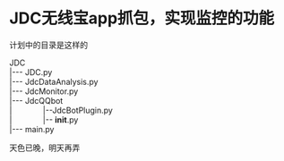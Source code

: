 # JDC无线宝app抓包，实现监控的功能
计划中的目录是这样的  

JDC  
|--- JDC.py  
|--- JdcDataAnalysis.py  
|--- JdcMonitor.py  
|--- JdcQQbot  
|              |--JdcBotPlugin.py  
|              |-- __init__.py  
|--- main.py  
  
天色已晚，明天再弄
